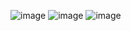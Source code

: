![image](https://github.com/yashikajotwani12/Readings/assets/77020164/0d0999dc-60d2-49ed-be7d-bb31cc45a1d4)
![image](https://github.com/yashikajotwani12/Readings/assets/77020164/da246871-4847-48df-aae2-49120404a1e1)
![image](https://github.com/yashikajotwani12/Readings/assets/77020164/9e4fc7ad-d34a-4cd4-b91d-b1c148932fc6)
